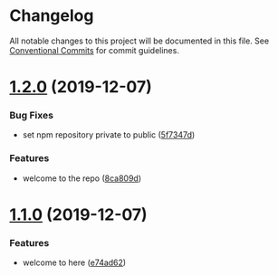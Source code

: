 # Changelog

All notable changes to this project will be documented in this file. See
[Conventional Commits](https://conventionalcommits.org) for commit guidelines.

# [1.2.0](https://github.com/d2-projects/oh-my-frontend-release/compare/v1.1.0...v1.2.0) (2019-12-07)


### Bug Fixes

* set npm repository private to public ([5f7347d](https://github.com/d2-projects/oh-my-frontend-release/commit/5f7347d2cca1f424caf870881a904f90461d1091))


### Features

* welcome to the repo ([8ca809d](https://github.com/d2-projects/oh-my-frontend-release/commit/8ca809d4952fd0407c39ecc61da0ddb1ab5c461b))

# [1.1.0](https://github.com/d2-projects/oh-my-frontend-release/compare/v1.0.0...v1.1.0) (2019-12-07)


### Features

* welcome to here ([e74ad62](https://github.com/d2-projects/oh-my-frontend-release/commit/e74ad62cf15619341729b53cedafeab93b463149))
